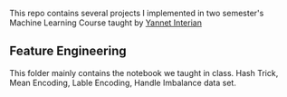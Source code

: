 This repo contains several projects I implemented in two semester's Machine Learning Course taught by [Yannet Interian ](https://www.linkedin.com/in/interian/)

## Feature Engineering
This folder mainly contains the notebook we taught in class. Hash Trick, Mean Encoding, Lable Encoding, Handle Imbalance data set.
